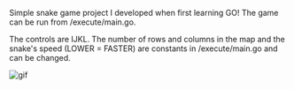 Simple snake game project I developed when first learning GO! The game can be run from /execute/main.go.

The controls are IJKL. The number of rows and columns in the map and the snake's speed (LOWER = FASTER) are constants in /execute/main.go and can be changed.

![gif](snake.gif)